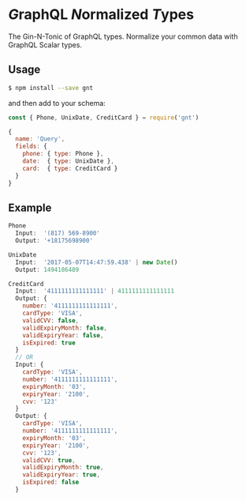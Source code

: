 # *G*raphQL *N*ormalized *T*ypes
The Gin-N-Tonic of GraphQL types. Normalize your common data with GraphQL Scalar types.

## Usage
```bash
$ npm install --save gnt
```

and then add to your schema:

```javascript
const { Phone, UnixDate, CreditCard } = require('gnt')

{
  name: 'Query',
  fields: {
    phone: { type: Phone },
    date:  { type: UnixDate },
    card:  { type: CreditCard }
  }  
}
```

## Example
```javascript
Phone
  Input:  '(817) 569-8900'
  Output: '+18175698900'

UnixDate
  Input:  '2017-05-07T14:47:59.438' | new Date()
  Output: 1494186489

CreditCard
  Input:  '4111111111111111' | 4111111111111111
  Output: {
    number: '4111111111111111',
    cardType: 'VISA',
    validCVV: false,
    validExpiryMonth: false,
    validExpiryYear: false,
    isExpired: true
  }
  // OR
  Input: {
    cardType: 'VISA',
    number: '4111111111111111',
    expiryMonth: '03',
    expiryYear: '2100',
    cvv: '123'
  }
  Output: {
    cardType: 'VISA',
    number: '4111111111111111',
    expiryMonth: '03',
    expiryYear: '2100',
    cvv: '123',
    validCVV: true,
    validExpiryMonth: true,
    validExpiryYear: true,
    isExpired: false
  }
```
